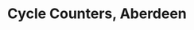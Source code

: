---
schema: default
title: 'Cycle Counters, Aberdeen'
organization: ODI Aberdeen
notes: "Cycle Counters around Aberdeen. \r\n - \r\nSee these resources for the initial data requests to ACC: \r\n- \r\nhttps://www.whatdotheyknow.com/request/locations_of_cycle_counters#incoming-1088655\r\n-\r\nhttps://www.whatdotheyknow.com/request/readings_from_cycle_counters#outgoing-728362"
resources:
  - name: Cycle Counter Locations - Feb 2018 (GeoJson)
    url: >-
      https://aberdeen-opendata.ams3.digitaloceanspaces.com/ACC_cycle_counter_locations_2018-02-08.geojson
    format: geojson
  - name: Cycle Counter Locations - Feb 2018 (GeoJson)
    url: >-
      https://aberdeen-opendata.ams3.digitaloceanspaces.com/ACC_cycle_counter_locations_2018-02-08.csv
    format: csv
  - name: Cycle Counter Readings Dec 2016 to Nov 2017 (enhanced from source)
    url: >-
      https://aberdeen-opendata.ams3.digitaloceanspaces.com/cycle_counter_readings_2016_dec_to_2017_nov.csv
    format: csv
license: 'https://www.nationalarchives.gov.uk/doc/open-government-licence/version/3/'
category:
  - Transportation
maintainer: ODI Aberdeen
maintainer_email: ian@codethecity.gov.uk
---